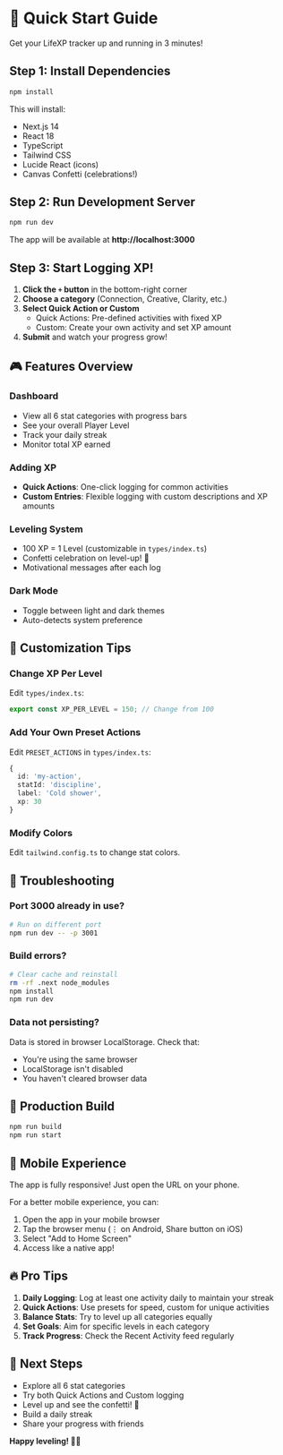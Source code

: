 # 🚀 Quick Start Guide

Get your LifeXP tracker up and running in 3 minutes!

## Step 1: Install Dependencies

```bash
npm install
```

This will install:
- Next.js 14
- React 18
- TypeScript
- Tailwind CSS
- Lucide React (icons)
- Canvas Confetti (celebrations!)

## Step 2: Run Development Server

```bash
npm run dev
```

The app will be available at **http://localhost:3000**

## Step 3: Start Logging XP!

1. **Click the `+` button** in the bottom-right corner
2. **Choose a category** (Connection, Creative, Clarity, etc.)
3. **Select Quick Action or Custom**
   - Quick Actions: Pre-defined activities with fixed XP
   - Custom: Create your own activity and set XP amount
4. **Submit** and watch your progress grow!

## 🎮 Features Overview

### Dashboard
- View all 6 stat categories with progress bars
- See your overall Player Level
- Track your daily streak
- Monitor total XP earned

### Adding XP
- **Quick Actions**: One-click logging for common activities
- **Custom Entries**: Flexible logging with custom descriptions and XP amounts

### Leveling System
- 100 XP = 1 Level (customizable in `types/index.ts`)
- Confetti celebration on level-up! 🎉
- Motivational messages after each log

### Dark Mode
- Toggle between light and dark themes
- Auto-detects system preference

## 📝 Customization Tips

### Change XP Per Level
Edit `types/index.ts`:
```typescript
export const XP_PER_LEVEL = 150; // Change from 100
```

### Add Your Own Preset Actions
Edit `PRESET_ACTIONS` in `types/index.ts`:
```typescript
{
  id: 'my-action',
  statId: 'discipline',
  label: 'Cold shower',
  xp: 30
}
```

### Modify Colors
Edit `tailwind.config.ts` to change stat colors.

## 🐛 Troubleshooting

### Port 3000 already in use?
```bash
# Run on different port
npm run dev -- -p 3001
```

### Build errors?
```bash
# Clear cache and reinstall
rm -rf .next node_modules
npm install
npm run dev
```

### Data not persisting?
Data is stored in browser LocalStorage. Check that:
- You're using the same browser
- LocalStorage isn't disabled
- You haven't cleared browser data

## 🚀 Production Build

```bash
npm run build
npm run start
```

## 📱 Mobile Experience

The app is fully responsive! Just open the URL on your phone.

For a better mobile experience, you can:
1. Open the app in your mobile browser
2. Tap the browser menu (⋮ on Android, Share button on iOS)
3. Select "Add to Home Screen"
4. Access like a native app!

## 🔥 Pro Tips

1. **Daily Logging**: Log at least one activity daily to maintain your streak
2. **Quick Actions**: Use presets for speed, custom for unique activities
3. **Balance Stats**: Try to level up all categories equally
4. **Set Goals**: Aim for specific levels in each category
5. **Track Progress**: Check the Recent Activity feed regularly

## 🎯 Next Steps

- Explore all 6 stat categories
- Try both Quick Actions and Custom logging
- Level up and see the confetti! 🎊
- Build a daily streak
- Share your progress with friends

**Happy leveling! 🚀✨**

